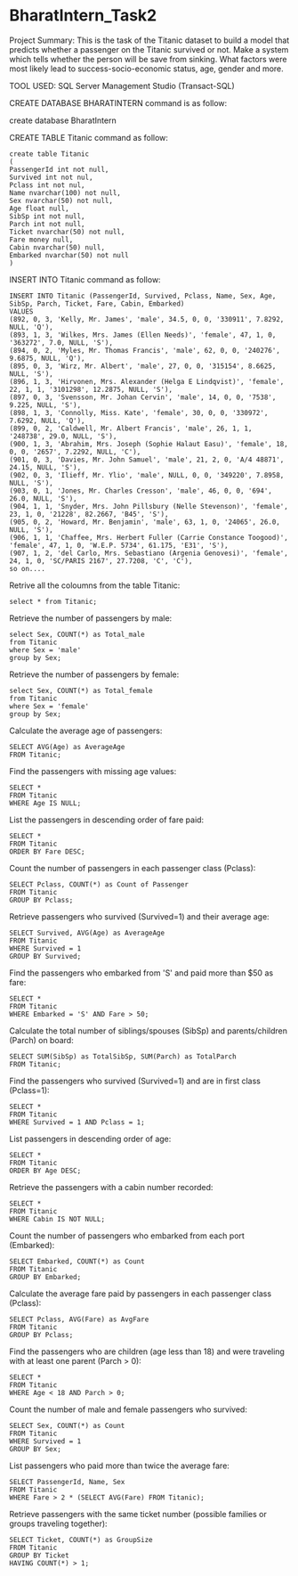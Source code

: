 # BharatIntern_Task2

Project Summary: This is the task of the Titanic dataset to build a model that predicts whether a passenger on the Titanic survived or not. Make a system which tells whether the person will be save from sinking. What factors were most likely lead to success-socio-economic status, age, gender and more.


TOOL USED: SQL Server Management Studio (Transact-SQL)


CREATE DATABASE BHARATINTERN command is as follow:

  create database BharatIntern
  

CREATE TABLE Titanic command as follow:

    create table Titanic
    (
    PassengerId int not null,
    Survived int not nul,
    Pclass int not nul,
    Name nvarchar(100) not null,
    Sex nvarchar(50) not null,
    Age float null,
    SibSp int not null,
    Parch int not null,
    Ticket nvarchar(50) not null,
    Fare money null,
    Cabin nvarchar(50) null,
    Embarked nvarchar(50) not null
    )


INSERT INTO Titanic command as follow:

    INSERT INTO Titanic (PassengerId, Survived, Pclass, Name, Sex, Age, SibSp, Parch, Ticket, Fare, Cabin, Embarked) 
    VALUES
    (892, 0, 3, 'Kelly, Mr. James', 'male', 34.5, 0, 0, '330911', 7.8292, NULL, 'Q'),
    (893, 1, 3, 'Wilkes, Mrs. James (Ellen Needs)', 'female', 47, 1, 0, '363272', 7.0, NULL, 'S'),
    (894, 0, 2, 'Myles, Mr. Thomas Francis', 'male', 62, 0, 0, '240276', 9.6875, NULL, 'Q'),
    (895, 0, 3, 'Wirz, Mr. Albert', 'male', 27, 0, 0, '315154', 8.6625, NULL, 'S'),
    (896, 1, 3, 'Hirvonen, Mrs. Alexander (Helga E Lindqvist)', 'female', 22, 1, 1, '3101298', 12.2875, NULL, 'S'),
    (897, 0, 3, 'Svensson, Mr. Johan Cervin', 'male', 14, 0, 0, '7538', 9.225, NULL, 'S'),
    (898, 1, 3, 'Connolly, Miss. Kate', 'female', 30, 0, 0, '330972', 7.6292, NULL, 'Q'),
    (899, 0, 2, 'Caldwell, Mr. Albert Francis', 'male', 26, 1, 1, '248738', 29.0, NULL, 'S'),
    (900, 1, 3, 'Abrahim, Mrs. Joseph (Sophie Halaut Easu)', 'female', 18, 0, 0, '2657', 7.2292, NULL, 'C'),
    (901, 0, 3, 'Davies, Mr. John Samuel', 'male', 21, 2, 0, 'A/4 48871', 24.15, NULL, 'S'),
    (902, 0, 3, 'Ilieff, Mr. Ylio', 'male', NULL, 0, 0, '349220', 7.8958, NULL, 'S'),
    (903, 0, 1, 'Jones, Mr. Charles Cresson', 'male', 46, 0, 0, '694', 26.0, NULL, 'S'),
    (904, 1, 1, 'Snyder, Mrs. John Pillsbury (Nelle Stevenson)', 'female', 23, 1, 0, '21228', 82.2667, 'B45', 'S'),
    (905, 0, 2, 'Howard, Mr. Benjamin', 'male', 63, 1, 0, '24065', 26.0, NULL, 'S'),
    (906, 1, 1, 'Chaffee, Mrs. Herbert Fuller (Carrie Constance Toogood)', 'female', 47, 1, 0, 'W.E.P. 5734', 61.175, 'E31', 'S'),
    (907, 1, 2, 'del Carlo, Mrs. Sebastiano (Argenia Genovesi)', 'female', 24, 1, 0, 'SC/PARIS 2167', 27.7208, 'C', 'C'),
    so on....


Retrive all the coloumns from the table Titanic:

    select * from Titanic;


Retrieve the number of passengers by male:

    select Sex, COUNT(*) as Total_male
    from Titanic
    where Sex = 'male'
    group by Sex;


Retrieve the number of passengers by female:

    select Sex, COUNT(*) as Total_female
    from Titanic
    where Sex = 'female'
    group by Sex;


Calculate the average age of passengers:

    SELECT AVG(Age) as AverageAge
    FROM Titanic;


Find the passengers with missing age values:

    SELECT *
    FROM Titanic
    WHERE Age IS NULL;


List the passengers in descending order of fare paid:

    SELECT *
    FROM Titanic
    ORDER BY Fare DESC;


Count the number of passengers in each passenger class (Pclass):

    SELECT Pclass, COUNT(*) as Count of Passenger
    FROM Titanic
    GROUP BY Pclass;


Retrieve passengers who survived (Survived=1) and their average age:

    SELECT Survived, AVG(Age) as AverageAge
    FROM Titanic
    WHERE Survived = 1
    GROUP BY Survived;


Find the passengers who embarked from 'S' and paid more than $50 as fare:

    SELECT *
    FROM Titanic
    WHERE Embarked = 'S' AND Fare > 50;


Calculate the total number of siblings/spouses (SibSp) and parents/children (Parch) on board:

    SELECT SUM(SibSp) as TotalSibSp, SUM(Parch) as TotalParch
    FROM Titanic;


Find the passengers who survived (Survived=1) and are in first class (Pclass=1):

    SELECT *
    FROM Titanic
    WHERE Survived = 1 AND Pclass = 1;


List passengers in descending order of age:

    SELECT *
    FROM Titanic
    ORDER BY Age DESC;


Retrieve the passengers with a cabin number recorded:

    SELECT *
    FROM Titanic
    WHERE Cabin IS NOT NULL;


Count the number of passengers who embarked from each port (Embarked):
    
    SELECT Embarked, COUNT(*) as Count
    FROM Titanic
    GROUP BY Embarked;
    

Calculate the average fare paid by passengers in each passenger class (Pclass):

    SELECT Pclass, AVG(Fare) as AvgFare
    FROM Titanic
    GROUP BY Pclass;


Find the passengers who are children (age less than 18) and were traveling with at least one parent (Parch > 0):

    SELECT *
    FROM Titanic
    WHERE Age < 18 AND Parch > 0;


Count the number of male and female passengers who survived:
  
    SELECT Sex, COUNT(*) as Count
    FROM Titanic
    WHERE Survived = 1
    GROUP BY Sex;


List passengers who paid more than twice the average fare:

    SELECT PassengerId, Name, Sex
    FROM Titanic
    WHERE Fare > 2 * (SELECT AVG(Fare) FROM Titanic);


Retrieve passengers with the same ticket number (possible families or groups traveling together):

    SELECT Ticket, COUNT(*) as GroupSize
    FROM Titanic
    GROUP BY Ticket
    HAVING COUNT(*) > 1;

